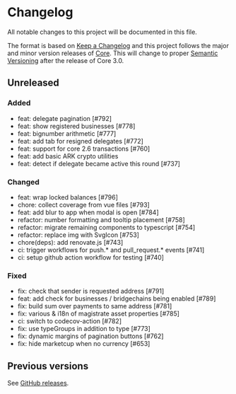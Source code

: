 # Changelog

All notable changes to this project will be documented in this file.

The format is based on [Keep a Changelog](http://keepachangelog.com/en/1.0.0/)
and this project follows the major and minor version releases of [Core](https://github.com/ArkEcosystem/core). This will change to proper [Semantic Versioning](http://semver.org/spec/v2.0.0.html) after the release of Core 3.0.

## Unreleased

### Added

- feat: delegate pagination [#792]
- feat: show registered businesses [#778]
- feat: bignumber arithmetic [#777]
- feat: add tab for resigned delegates [#772]
- feat: support for core 2.6 transactions [#760]
- feat: add basic ARK crypto utilities
- feat: detect if delegate became active this round [#737]

### Changed

- feat: wrap locked balances [#796]
- chore: collect coverage from vue files [#793]
- feat: add blur to app when modal is open [#784]
- refactor: number formatting and tooltip placement [#758]
- refactor: migrate remaining components to typescript [#754]
- refactor: replace img with SvgIcon [#753]
- chore(deps): add renovate.js [#743]
- ci: trigger workflows for push.* and pull_request.* events [#741]
- ci: setup github action workflow for testing [#740]

### Fixed

- fix: check that sender is requested address [#791]
- feat: add check for businesses / bridgechains being enabled [#789]
- fix: build sum over payments to same address [#781]
- fix: various & i18n of magistrate asset properties [#785]
- ci: switch to codecov-action [#782]
- fix: use typeGroups in addition to type [#773]
- fix: dynamic margins of pagination buttons [#762]
- fix: hide marketcup when no currency [#653]

## Previous versions

See [GitHub releases](../releases).